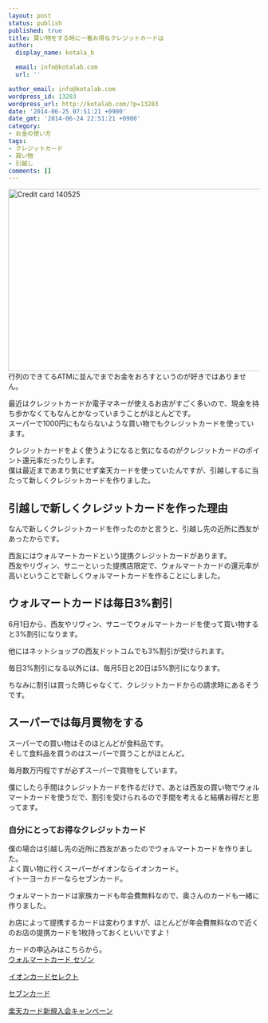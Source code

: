 ```yaml
---
layout: post
status: publish
published: true
title: 買い物をする時に一番お得なクレジットカードは
author:
  display_name: kotala_b

  email: info@kotalab.com
  url: ''

author_email: info@kotalab.com
wordpress_id: 13283
wordpress_url: http://kotalab.com/?p=13283
date: '2014-06-25 07:51:21 +0900'
date_gmt: '2014-06-24 22:51:21 +0900'
category:
- お金の使い方
tags:
- クレジットカード
- 買い物
- 引越し
comments: []
---
```

<p><img src="http://kotalab.com/wp-content/uploads/credit-card_140525.jpg" alt="Credit card 140525" title="credit-card_140525.jpg" border="0" width="548" height="365" />行列のできてるATMに並んでまでお金をおろすというのが好きではありません。</p>
<p>最近はクレジットカードか電子マネーが使えるお店がすごく多いので、現金を持ち歩かなくてもなんとかなっていまうことがほとんどです。<br />
スーパーで1000円にもならないような買い物でもクレジットカードを使っています。</p>
<p>クレジットカードをよく使うようになると気になるのがクレジットカードのポイント還元率だったりします。<br />
僕は最近まであまり気にせず楽天カードを使っていたんですが、引越しするに当たって新しくクレジットカードを作りました。<!--more--></p>
<h2>引越しで新しくクレジットカードを作った理由</h2>
<p>なんで新しくクレジットカードを作ったのかと言うと、引越し先の近所に西友があったからです。</p>
<p>西友にはウォルマートカードという提携クレジットカードがあります。<br />
<span class="b">西友やリヴィン、サニーといった提携店限定で、ウォルマートカードの還元率が高い</span>ということで新しくウォルマートカードを作ることにしました。</p>
<h2>ウォルマートカードは毎日3%割引</h2>
<p>6月1日から、西友やリヴィン、サニーでウォルマートカードを使って買い物すると3%割引になります。</p>
<p>他にはネットショップの西友ドットコムでも3%割引が受けられます。</p>
<p>毎日3%割引になる以外には、毎月5日と20日は5%割引になります。</p>
<p>ちなみに割引は買った時じゃなくて、クレジットカードからの請求時にあるそうです。</p>
<h2>スーパーでは毎月買物をする</h2>
<p>スーパーでの買い物はそのほとんどが食料品です。<br />
そして食料品を買うのはスーパーで買うことがほとんど。</p>
<p>毎月数万円程ですが必ずスーパーで買物をしています。</p>
<p>僕にしたら手間はクレジットカードを作るだけで、あとは西友の買い物でウォルマートカードを使うだで、割引を受けられるので手間を考えると結構お得だと思ってます。</p>
<h3>自分にとってお得なクレジットカード</h3>
<p>僕の場合は引越し先の近所に西友があったのでウォルマートカードを作りました。<br />
よく買い物に行くスーパーがイオンならイオンカード。<br />
イトーヨーカドーならセブンカード。</p>
<p>ウォルマートカードは家族カードも年会費無料なので、奥さんのカードも一緒に作りました。</p>
<p>お店によって提携するカードは変わりますが、ほとんどが年会費無料なので近くのお店の提携カードを1枚持っておくといいですよ！</p>
<p>カードの申込みはこちらから。<br />
<a href="http://c.af.moshimo.com/af/c/click?a_id=440560&p_id=826&pc_id=1010&pl_id=10723&guid=ON" target="_blank">ウォルマートカード セゾン</a><img src="http://i.af.moshimo.com/af/i/impression?a_id=440560&p_id=826&pc_id=1010&pl_id=10723" width="1" height="1" style="border:none;"></p>
<p><a href="http://ck.jp.ap.valuecommerce.com/servlet/referral?sid=2967684&pid=882759822" target="_blank" ><img src="http://ad.jp.ap.valuecommerce.com/servlet/gifbanner?sid=2967684&pid=882759822" height="1" width="1" border="0">イオンカードセレクト</a></p>
<p><a href="http://px.a8.net/svt/ejp?a8mat=2BPSCZ+8DUUSQ+2LAC+5YJRM" target="_blank">セブンカード</a><br />
<img border="0" width="1" height="1" src="http://www15.a8.net/0.gif?a8mat=2BPSCZ+8DUUSQ+2LAC+5YJRM" alt=""></p>
<p><a href="http://c.af.moshimo.com/af/c/click?a_id=440561&p_id=58&pc_id=58&pl_id=2801&guid=ON" target="_blank">楽天カード新規入会キャンペーン</a><img src="http://i.af.moshimo.com/af/i/impression?a_id=440561&p_id=58&pc_id=58&pl_id=2801" width="1" height="1" style="border:none;"></p>
